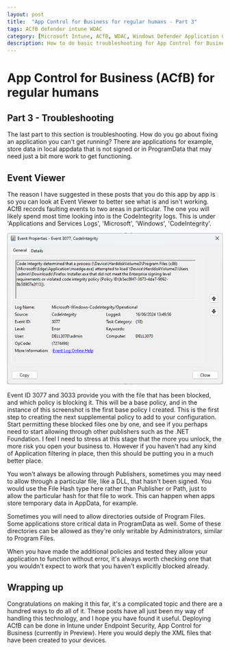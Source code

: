 ```yaml
---
layout: post
title:  "App Control for Business for regular humans - Part 3"
tags: ACfB defender intune WDAC
category: [Microsoft Intune, ACfB, WDAC, Windows Defender Application Control, App Control for Business]
description: How to do basic troubleshooting for App Control for Business
---
```


# App Control for Business (ACfB) for regular humans
## Part 3 - Troubleshooting

The last part to this section is troubleshooting. How do you go about fixing an application you can't get running? There are applications for example, store data in local appdata that is not signed or in ProgramData that may need just a bit more work to get functioning. 

## Event Viewer

The reason I have suggested in these posts that you do this app by app is so you can look at Event Viewer to better see what is and isn't working. ACfB records faulting events to two areas in particular. The one you will likely spend most time looking into is the CodeIntegrity logs. This is under 'Applications and Services Logs', 'Microsoft', 'Windows', 'CodeIntegrity'.

![ACfB3-1](/assets/ACfB-part3/ACfB1.png)

Event ID 3077 and 3033 provide you with the file that has been blocked, and which policy is blocking it. This will be a base policy, and in the instance of this screenshot is the first base policy I created. This is the first step to creating the next supplemental policy to add to your configuration. Start permitting these blocked files one by one, and see if you perhaps need to start allowing through other publishers such as the .NET Foundation. I feel I need to stress at this stage that the more you unlock, the more risk you open your business to. However if you haven't had any kind of Application filtering in place, then this should be putting you in a much better place.

You won't always be allowing through Publishers, sometimes you may need to allow through a particular file, like a DLL, that hasn't been signed. You would use the File Hash type here rather than Publisher or Path, just to allow the particular hash for that file to work. This can happen when apps store temporary data in AppData, for example.

Sometimes you will need to allow directories outside of Program Files. Some applications store critical data in ProgramData as well. Some of these directories can be allowed as they're only writable by Administrators, similar to Program Files. 

When you have made the additional policies and tested they allow your application to function without error, it's always worth checking one that you wouldn't expect to work that you haven't explicitly blocked already.

## Wrapping up

Congratulations on making it this far, it's a complicated topic and there are a hundred ways to do all of it. These posts have all just been my way of handling this technology, and I hope you have found it useful. Deploying ACfB can be done in Intune under Endpoint Security, App Control for Business (currently in Preview). Here you would deply the XML files that have been created to your devices.